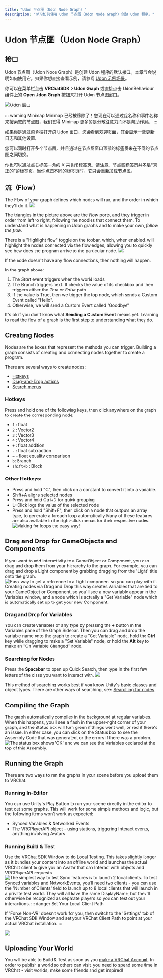 ```yaml
---
title: "Udon 节点图（Udon Node Graph）"
description: "学习如何使用 Udon 节点图（Udon Node Graph）创建 Udon 程序。"
---
```


# Udon 节点图（Udon Node Graph）

## 接口

Udon 节点图（Udon Node Graph）是创建 Udon 程序的默认接口。本章节会说明如何使用它。如果你想直接查看示例，请参阅 [Udon 示例场景](/creators.vrchat.com/worlds/examples/udon-example-scene/)。

你可以在菜单栏点击 **VRChatSDK > Udon Graph** 或直接点击 UdonBehaviour 组件上的 **Open Udon Graph** 按钮来打开 Udon 节点图窗口。

![Udon 窗口](/creators.vrchat.com/images/worlds/index-a1d7f43-open-graph.png)

::: warning Minimap
Minimap 已经被移除了！您现在可以通过组名称和事件名称来搜索您的节点图，我们觉得 Minimap 更多的是分散注意力而不是帮助作用。
:::

如果你是通过菜单栏打开的 Udon 窗口，您会看到欢迎页面，其会显示一些更新日志和其他设置。

您可以同时打开多个节点图，并且通过在节点图窗口顶部的标签页来在不同的节点图之间切换。

你也可以通过点击标签一角的 X 来关闭标签页。请注意，节点图标签页并不是"真正的"的标签页，当你点击不同的标签页时，它只会重新加载节点图。

## 流（Flow）

The Flow of your graph defines which nodes will run, and the order in which they'll do it.
![](/creators.vrchat.com/images/worlds/index-f9c508c-simple-branching.png)

The triangles in the picture above are the _Flow_ ports, and they trigger in order from left to right, following the noodles that connect them. To understand what is happening in Udon graphs and to make your own, _follow the flow_. 

There is a "Highlight flow" toggle on the topbar, which, when enabled, will highlight the nodes connected via the flow edges, allowing you to quickly see how does the program arrive to the particular node. 
![](/creators.vrchat.com/images/worlds/index-2139dee-simple-flow-highlight.png)

If the node doesn't have any flow connections, then nothing will happen.

In the graph above:
1. The _Start_ event triggers when the world loads
2. The Branch triggers next. It checks the value of its checkbox and then triggers either the *True* or *False* path.
3. If the value is True, then we trigger the top node, which sends a Custom Event called "Hello".
4. Otherwise, we will send a Custom Event called "Goodbye"

It's ok if you don't know what **Sending a Custom Event** means yet. Learning to read the flow of a graph is the first step to understanding what they do.

## Creating Nodes
Nodes are the boxes that represent the methods you can trigger. Building a graph consists of creating and connecting nodes together to create a program.

There are several ways to create nodes:
  * [Hotkeys](#hotkeys)
  * [Drag-and-Drop actions](#drag-and-drop-for-gameobjects-and-components)
  * [Search menus](#searching-for-nodes)

### Hotkeys
Press and hold one of the following keys, then click anywhere on the graph to create the corresponding node:
* `1` : float
* `2` : Vector2
* `3` : Vector3
* `4` : Vector4
* `+` : float addition
* `-` : float subtraction
* `=` - float equality comparison
* `b`: Branch
* `shift+b` : Block 

### Other Hotkeys:
* Press and hold "C", then click on a constant to convert it into a variable.
* Shift+A aligns selected nodes 
* Press and hold Ctrl+G for quick grouping
* L+Click logs the value of the selected node 
* Press and hold "Shift+F", then click on a node that outputs an array type, to generate a foreach loop automatically
Many of these features are also available in the right-click menus for their respective nodes.
![Making for loops the easy way!](/creators.vrchat.com/images/worlds/index-87b33a4-for-loop.gif)
## Drag and Drop for GameObjects and Components

If you want to add interactivity to a GameObject or Component, you can drag and drop them from your hierarchy to the graph. For example, you can drag and drop a Light component by grabbing dragging from the 'Light' title onto the graph.
![Easy way to get a reference to a Light component so you can play with it.](/creators.vrchat.com/images/worlds/index-6238d1e-light-component.jpg)
Creating nodes via Drag and Drop this way creates Variables that are tied to your GameObject or Component, so you'll see a new variable appear in the Variables window, and a node which is actually a "Get Variable" node which is automatically set up to get your new Component.

### Drag and Drop for Variables

You can create variables of any type by pressing the **+** button in the Variables pane of the Graph Sidebar. Then you can drag and drop the variable name onto the graph to create a "Get Variable" node, hold the **Ctrl** key while dragging to make a "Set Variable" node, or hold the **Alt** key to make an "On Variable Changed" node.

### Searching for Nodes

Press the **Spacebar** to open up Quick Search, then type in the first few letters of the class you want to interact with.
![](/creators.vrchat.com/images/worlds/index-08df7d3-gameobject-search.png)

This method of searching works best if you know Unity's basic classes and object types. There are other ways of searching, see: [Searching for nodes](/creators.vrchat.com/worlds/udon/graph/searching-for-nodes)

## Compiling the Graph
The graph automatically compiles in the background at regular variables. When this happens, you'll see a flash in the upper-right corner of your graph, and the Status box will turn green if things went well, or red if there's an issue. In either case, you can click on the Status box to see the Assembly Code that was generated, or the errors if there was a problem. 
![The status box shows 'OK' and we can see the Variables declared at the top of this Assembly.](/creators.vrchat.com/images/worlds/index-fc0a2c0-assembly.png)
## Running the Graph
There are two ways to run the graphs in your scene before you upload them to VRChat.

### Running In-Editor
You can use Unity's Play Button to run your scene directly in the editor to test out some graphs. This will work for some simple methods and logic, but the following items won't work as expected:
* Synced Variables & Networked Events
* The VRCPlayerAPI object - using stations, triggering Interact events, anything involving Avatars

### Running Build & Test
Use the VRChat SDK Window to do Local Testing. This takes slightly longer as it bundles your content into an offline world and launches the actual VRChat client to give you an Avatar that can Interact with objects and VRCPlayerAPI requests.
![The simplest way to test Sync features is to launch 2 local clients.](/creators.vrchat.com/images/worlds/index-32da932-local-testing-2.png)
To test Synced variables and NetworkEvents, you'll need two clients - you can use the 'Number of Clients' field to launch up to 8 local clients that will launch in a private test world. They will all have the same DisplayName, but they'll otherwise be recognized as separate players so you can test out your interactions.
::: danger Set Your Local Client Path

If 'Force Non-VR' doesn't work for you, then switch to the 'Settings' tab of the VRChat SDK Window and set your VRChat Client Path to point at your actual VRChat installation.
:::

![](/creators.vrchat.com/images/worlds/index-6d24b40-client-path.png)

## Uploading Your World
You will be able to Build & Test as soon as you [make a VRChat Account](https://vrchat.com/home/register). In order to publish a world so others can visit, you need to spend some time in VRChat - visit worlds, make some friends and get inspired!